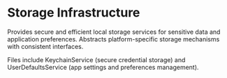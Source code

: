 # Storage Infrastructure

Provides secure and efficient local storage services for sensitive data and application preferences. Abstracts platform-specific storage mechanisms with consistent interfaces.

Files include KeychainService (secure credential storage) and UserDefaultsService (app settings and preferences management).